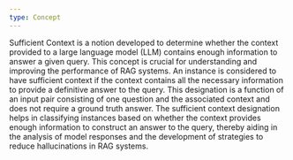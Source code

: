 ```yaml
---
type: Concept
---
```


Sufficient Context is a notion developed to determine whether the context provided to a large language model (LLM) contains enough information to answer a given query. This concept is crucial for understanding and improving the performance of RAG systems. An instance is considered to have sufficient context if the context contains all the necessary information to provide a definitive answer to the query. This designation is a function of an input pair consisting of one question and the associated context and does not require a ground truth answer. The sufficient context designation helps in classifying instances based on whether the context provides enough information to construct an answer to the query, thereby aiding in the analysis of model responses and the development of strategies to reduce hallucinations in RAG systems.
